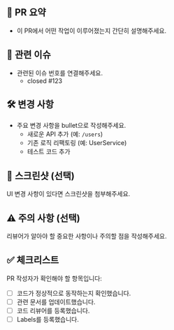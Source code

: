 ## 📌 PR 요약
- 이 PR에서 어떤 작업이 이루어졌는지 간단히 설명해주세요.

## 🔗 관련 이슈
- 관련된 이슈 번호를 연결해주세요.
    - closed #123

## 🛠️ 변경 사항
- 주요 변경 사항을 bullet으로 작성해주세요.
    - 새로운 API 추가 (예: `/users`)
    - 기존 로직 리팩토링 (예: UserService)
    - 테스트 코드 추가

## 📸 스크린샷 (선택)
UI 변경 사항이 있다면 스크린샷을 첨부해주세요.

## ⚠️ 주의 사항 (선택)
리뷰어가 알아야 할 중요한 사항이나 주의할 점을 작성해주세요.

## ✅ 체크리스트
PR 작성자가 확인해야 할 항목입니다:
- [ ] 코드가 정상적으로 동작하는지 확인했습니다.
- [ ] 관련 문서를 업데이트했습니다.
- [ ] 코드 리뷰어를 등록했습니다.
- [ ] Labels를 등록했습니다.